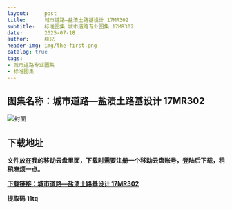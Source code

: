 ```yaml
---
layout:     post
title:      城市道路—盐渍土路基设计 17MR302
subtitle:   标准图集 城市道路专业图集 17MR302
date:       2025-07-18
author:     峰兄
header-img: img/the-first.png
catalog: true
tags:
- 城市道路专业图集
- 标准图集
---
```

## 图集名称：城市道路—盐渍土路基设计 17MR302
![封面](https://pic1.imgdb.cn/item/6878b21d58cb8da5c8be5e88.jpg)


## 下载地址 
**文件放在我的移动云盘里面，下载时需要注册一个移动云盘账号，登陆后下载，稍稍麻烦一点。**  
  
[**下载链接：城市道路—盐渍土路基设计 17MR302**](https://caiyun.139.com/w/i/2oxwDm2ang2cd)


**提取码 11tq**

